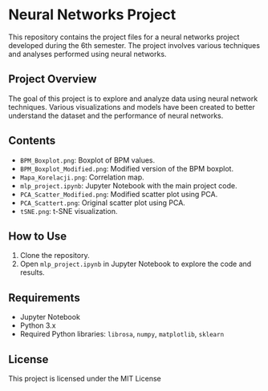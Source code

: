 # Neural Networks Project

This repository contains the project files for a neural networks project developed during the 6th semester. The project involves various techniques and analyses performed using neural networks.

## Project Overview

The goal of this project is to explore and analyze data using neural network techniques. Various visualizations and models have been created to better understand the dataset and the performance of neural networks.

## Contents

- `BPM_Boxplot.png`: Boxplot of BPM values.
- `BPM_Boxplot_Modified.png`: Modified version of the BPM boxplot.
- `Mapa_Korelacji.png`: Correlation map.
- `mlp_project.ipynb`: Jupyter Notebook with the main project code.
- `PCA_Scatter_Modified.png`: Modified scatter plot using PCA.
- `PCA_Scattert.png`: Original scatter plot using PCA.
- `tSNE.png`: t-SNE visualization.

## How to Use

1. Clone the repository.
2. Open `mlp_project.ipynb` in Jupyter Notebook to explore the code and results.

## Requirements

- Jupyter Notebook
- Python 3.x
- Required Python libraries: `librosa`, `numpy`, `matplotlib`, `sklearn`

## License

This project is licensed under the MIT License 
